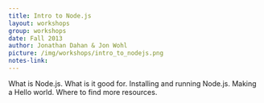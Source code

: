 ```yaml
---
title: Intro to Node.js
layout: workshops
group: workshops
date: Fall 2013
author: Jonathan Dahan & Jon Wohl
picture: /img/workshops/intro_to_nodejs.png
notes-link:
---
```

What is Node.js. What is it good for. Installing and running Node.js. Making a Hello world. Where to find more resources.